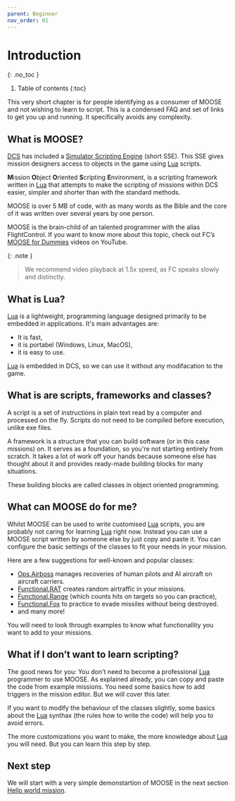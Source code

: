 ```yaml
---
parent: Beginner
nav_order: 01
---
```

# Introduction
{: .no_toc }

1. Table of contents
{:toc}

This very short chapter is for people identifying as a consumer of MOOSE and not
wishing to learn to script. This is a condensed FAQ and set of links to get you
up and running. It specifically avoids any complexity.

## What is MOOSE?

[DCS] has included a [Simulator Scripting Engine] (short SSE). This SSE gives
mission designers access to objects in the game using [Lua] scripts.

**M**ission **O**bject **O**riented **S**cripting **E**nvironment, is a
scripting framework written in [Lua] that attempts to make the scripting of
missions within DCS easier, simpler and shorter than with the standard methods.

MOOSE is over 5 MB of code, with as many words as the Bible and the core of it
was written over several years by one person.

MOOSE is the brain-child of an talented programmer with the alias FlightControl.
If you want to know more about this topic, check out FC’s [MOOSE for Dummies]
videos on YouTube.

{: .note }
> We recommend video playback at 1.5x speed, as FC speaks slowly and distinctly.

## What is Lua?

[Lua] is a lightweight, programming language designed primarily to be embedded
in applications. It's main advantages are:

- It is fast,
- it is portabel (Windows, Linux, MacOS),
- it is easy to use.

[Lua] is embedded in DCS, so we can use it without any modifacation to the game.

## What is are scripts, frameworks and classes?

A script is a set of instructions in plain text read by a computer and processed
on the fly. Scripts do not need to be compiled before execution, unlike exe
files.

A framework is a structure that you can build software (or in this case missions)
on. It serves as a foundation, so you're not starting entirely from scratch.
It takes a lot of work off your hands because someone else has thought about it
and provides ready-made building blocks for many situations.

These building blocks are called classes in object oriented programming.

## What can MOOSE do for me?

Whilst MOOSE can be used to write customised [Lua] scripts, you are probably not
caring for learning [Lua] right now. Instead you can use a MOOSE script written
by someone else by just copy and paste it. You can configure the basic settings
of the classes to fit your needs in your mission.

Here are a few suggestions for well-known and popular classes:

- [Ops.Airboss] manages recoveries of human pilots and AI aircraft on aircraft
  carriers.
- [Functional.RAT] creates random airtraffic in your missions.
- [Functional.Range] (which counts hits on targets so you can practice),
- [Functional.Fox] to practice to evade missiles without being destroyed.
- and many more!

You will need to look through examples to know what functionallity you want to
add to your missions.

## What if I don’t want to learn scripting?

The good news for you: You don't need to become a professional [Lua] programmer
to use MOOSE. As explained already, you can copy and paste the code from example
missions. You need some basics how to add triggers in the mission editor. But we
will cover this later.

If you want to modify the behaviour of the classes slightly, some basics about
the [Lua] synthax (the rules how to write the code) will help you to avoid
errors.

The more customizations you want to make, the more knowledge about [Lua] you
will need. But you can learn this step by step.

## Next step

We will start with a very simple demonstartion of MOOSE in the next section
[Hello world mission].

[DCS]: https://www.digitalcombatsimulator.com/en/
[Simulator Scripting Engine]: https://wiki.hoggitworld.com/view/Simulator_Scripting_Engine_Documentation
[Lua]: https://www.lua.org/
[MOOSE for Dummies]: https://www.youtube.com/watch?v=ZqvdUFhKX4o&list=PL7ZUrU4zZUl04jBoOSX_rmqE6cArquhM4&index=2&t=618s

[Ops.Airboss]: https://flightcontrol-master.github.io/MOOSE_DOCS_DEVELOP/Documentation/Ops.Airboss.html
[Functional.RAT]: https://flightcontrol-master.github.io/MOOSE_DOCS_DEVELOP/Documentation/Functional.RAT.html
[Functional.Range]: https://flightcontrol-master.github.io/MOOSE_DOCS_DEVELOP/Documentation/Functional.Range.html
[Functional.Fox]: https://flightcontrol-master.github.io/MOOSE_DOCS_DEVELOP/Documentation/Functional.Fox.html

[Hello world mission]: hello-world.md
